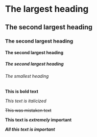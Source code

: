 # The largest heading
## The second largest heading
### The second largest heading
#### The second largest heading
##### The second largest heading
###### The smallest heading
**This is bold text**

*This text is italicized*

~~This was mistaken text~~

**This text is _extremely_ important**

***All this text is important***
